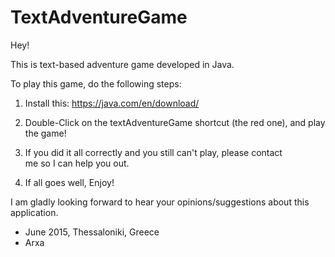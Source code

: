 # TextAdventureGame
Hey!

This is text-based adventure game developed in Java.

To play this game, do the following steps:

1. Install this:  https://java.com/en/download/

3. Double-Click on the textAdventureGame shortcut (the red one), and play the game!

2. If you did it all correctly and you still can't play, please contact 	
   me so I can help you out.

3. If all goes well, Enjoy! 

I am gladly looking forward to hear your opinions/suggestions about this application.

- June 2015, Thessaloniki, Greece
- Arxa

